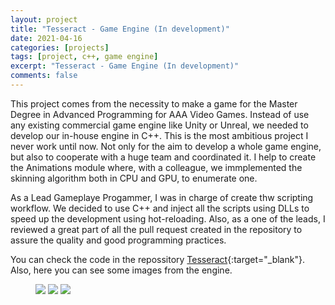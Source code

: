 ```yaml
---
layout: project
title: "Tesseract - Game Engine (In development)"
date: 2021-04-16
categories: [projects]
tags: [project, c++, game engine]
excerpt: "Tesseract - Game Engine (In development)"
comments: false
---
```


This project comes from the necessity to make a game for the Master Degree in Advanced Programming for AAA Video Games. Instead of use any existing commercial game engine like Unity or Unreal, we needed to develop our in-house engine in C++. This is the most ambitious project I never work until now. Not only for the aim to develop a whole game engine, but also to cooperate with a huge team and coordinated it. I help to create the Animations module where, with a colleague, we immplemented the skinning algorithm both in CPU and GPU, to enumerate one.

As a Lead Gameplaye Progammer, I was in charge of create thw scripting workflow. We decided to use C++ and inject all the scripts using DLLs to speed up the development using hot-reloading. Also, as a one of the leads, I reviewed a great part of all the pull request created in the repository to assure the quality and good programming practices.

You can check the code in the repossitory [Tesseract](https://github.com/TBD-org/Tesseract){:target="_blank"}. Also, here you can see some images from the engine.

<figure>
	<img src="{{site.url}}/assets/img/tesseract/tesseract.png">
  <img src="{{site.url}}/assets/img/tesseract/animation1.gif">
  <img src="{{site.url}}/assets/img/tesseract/animation2.gif">
</figure>
